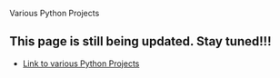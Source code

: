 Various Python Projects 

This page is still being updated. Stay tuned!!!
---------------------
 * [Link to various Python Projects](https://thecleverprogrammer.com/2021/01/14/python-projects-with-source-code/)